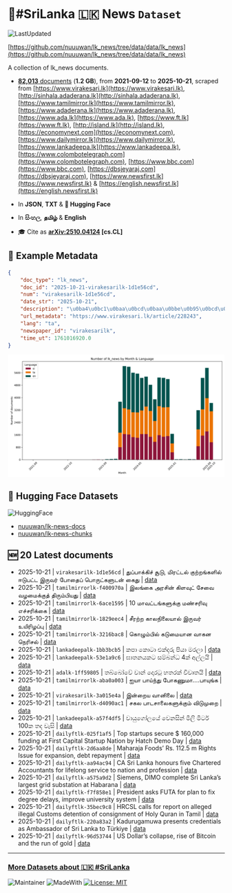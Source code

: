 # 📄#SriLanka 🇱🇰 News `Dataset`

![LastUpdated](https://img.shields.io/badge/last_updated-2025--10--21_09:03:03-green)

[https://github.com/nuuuwan/lk_news/tree/data/data/lk_news](https://github.com/nuuuwan/lk_news/tree/data/data/lk_news)

A collection of lk_news documents.

- [**82,013** documents](https://github.com/nuuuwan/lk_news/tree/data/data/lk_news) (**1.2 GB**), from **2021-09-12** to **2025-10-21**, scraped from [https://www.virakesari.lk](https://www.virakesari.lk), [http://sinhala.adaderana.lk](http://sinhala.adaderana.lk), [https://www.tamilmirror.lk](https://www.tamilmirror.lk), [https://www.adaderana.lk](https://www.adaderana.lk), [https://www.ada.lk](https://www.ada.lk), [https://www.ft.lk](https://www.ft.lk), [http://island.lk](http://island.lk), [https://economynext.com](https://economynext.com), [https://www.dailymirror.lk](https://www.dailymirror.lk), [https://www.lankadeepa.lk](https://www.lankadeepa.lk), [https://www.colombotelegraph.com](https://www.colombotelegraph.com), [https://www.bbc.com](https://www.bbc.com), [https://dbsjeyaraj.com](https://dbsjeyaraj.com), [https://www.newsfirst.lk](https://www.newsfirst.lk) & [https://english.newsfirst.lk](https://english.newsfirst.lk)

- In **JSON**, **TXT** & **🤗 Hugging Face**

- In **සිංහල**, **தமிழ்** & **English**

- 🎓 Cite as **[arXiv:2510.04124](https://arxiv.org/abs/2510.04124) [cs.CL]**

## 📝 Example Metadata

```json
{
    "doc_type": "lk_news",
    "doc_id": "2025-10-21-virakesarilk-1d1e56cd",
    "num": "virakesarilk-1d1e56cd",
    "date_str": "2025-10-21",
    "description": "\u0ba4\u0bc1\u0baa\u0bcd\u0baa\u0bbe\u0b95\u0bcd\u0b95\u0bbf\u0b9a\u0bcd \u0b9a\u0bc2\u0b9f\u0bc1, \u0bae\u0bbf\u0bb0\u0b9f\u0bcd\u0b9f\u0bb2\u0bcd \u0b95\u0bc1\u0bb1\u0bcd\u0bb1\u0b99\u0bcd\u0b95\u0bb3\u0bbf\u0bb2\u0bcd \u0b88\u0b9f\u0bc1\u0baa\u0b9f\u0bcd\u0b9f \u0b87\u0bb0\u0bc1\u0bb5\u0bb0\u0bcd \u0baa\u0bcb\u0ba4\u0bc8\u0baa\u0bcd \u0baa\u0bca\u0bb0\u0bc1\u0b9f\u0bcd\u0b95\u0bb3\u0bc1\u0b9f\u0ba9\u0bcd \u0b95\u0bc8\u0ba4\u0bc1",
    "url_metadata": "https://www.virakesari.lk/article/228243",
    "lang": "ta",
    "newspaper_id": "virakesarilk",
    "time_ut": 1761016920.0
}
```

![Chart](https://raw.githubusercontent.com/nuuuwan/lk_news/refs/heads/data/data/lk_news/docs_by_month_and_lang.png)

## 🤗 Hugging Face Datasets

![HuggingFace](https://img.shields.io/badge/-HuggingFace-FDEE21?style=for-the-badge&logo=HuggingFace)

- [nuuuwan/lk-news-docs](https://huggingface.co/datasets/nuuuwan/lk-news-docs)
- [nuuuwan/lk-news-chunks](https://huggingface.co/datasets/nuuuwan/lk-news-chunks)

## 🆕 20 Latest documents

- 2025-10-21 | `virakesarilk-1d1e56cd` | துப்பாக்கிச் சூடு, மிரட்டல் குற்றங்களில் ஈடுபட்ட இருவர் போதைப் பொருட்களுடன் கைது | [data](https://github.com/nuuuwan/lk_news/tree/data/data/lk_news/2020s/2025/2025-10-21-virakesarilk-1d1e56cd)
- 2025-10-21 | `tamilmirrorlk-f400970a` | இலங்கை அரசின் கிளவுட் சேவை வழமைக்குத் திரும்பியது | [data](https://github.com/nuuuwan/lk_news/tree/data/data/lk_news/2020s/2025/2025-10-21-tamilmirrorlk-f400970a)
- 2025-10-21 | `tamilmirrorlk-6ace1595` | 10 மாவட்டங்களுக்கு மண்சரிவு எச்சரிக்கை | [data](https://github.com/nuuuwan/lk_news/tree/data/data/lk_news/2020s/2025/2025-10-21-tamilmirrorlk-6ace1595)
- 2025-10-21 | `tamilmirrorlk-1829eec4` | சீரற்ற காலநிலையால் இருவர் உயிரிழப்பு | [data](https://github.com/nuuuwan/lk_news/tree/data/data/lk_news/2020s/2025/2025-10-21-tamilmirrorlk-1829eec4)
- 2025-10-21 | `tamilmirrorlk-3216bac8` | கொழும்பில் கடுமையான வாகன நெரிசல் | [data](https://github.com/nuuuwan/lk_news/tree/data/data/lk_news/2020s/2025/2025-10-21-tamilmirrorlk-3216bac8)
- 2025-10-21 | `lankadeepalk-1bb3bcb5` | කපා කොටා එක්දරු පියා මරලා | [data](https://github.com/nuuuwan/lk_news/tree/data/data/lk_news/2020s/2025/2025-10-21-lankadeepalk-1bb3bcb5)
- 2025-10-21 | `lankadeepalk-53e1a9c6` | ඝාතනයකට සම්බන්ධ 4ක් අල්ලයි | [data](https://github.com/nuuuwan/lk_news/tree/data/data/lk_news/2020s/2025/2025-10-21-lankadeepalk-53e1a9c6)
- 2025-10-21 | `adalk-1ff59805` | තබ්බෝවේ වාන් දොරටු හතරක් විවෘතයි | [data](https://github.com/nuuuwan/lk_news/tree/data/data/lk_news/2020s/2025/2025-10-21-adalk-1ff59805)
- 2025-10-21 | `tamilmirrorlk-aba0a003` | ஐயா பாய்ந்து போகணுமா....பாயுங்க | [data](https://github.com/nuuuwan/lk_news/tree/data/data/lk_news/2020s/2025/2025-10-21-tamilmirrorlk-aba0a003)
- 2025-10-21 | `virakesarilk-3a015e4a` | இன்றைய வானிலை | [data](https://github.com/nuuuwan/lk_news/tree/data/data/lk_news/2020s/2025/2025-10-21-virakesarilk-3a015e4a)
- 2025-10-21 | `tamilmirrorlk-d4090ac1` | சகல பாடசாலைகளுக்கும் விடுமுறை | [data](https://github.com/nuuuwan/lk_news/tree/data/data/lk_news/2020s/2025/2025-10-21-tamilmirrorlk-d4090ac1)
- 2025-10-21 | `lankadeepalk-a57f4df5` | වායුගෝලයේ වෙනසින් මිලි මිටර් 100ක තද වැසි | [data](https://github.com/nuuuwan/lk_news/tree/data/data/lk_news/2020s/2025/2025-10-21-lankadeepalk-a57f4df5)
- 2025-10-21 | `dailyftlk-025f1af5` | Top startups secure $ 160,000 funding at  First Capital Startup Nation by Hatch Demo Day | [data](https://github.com/nuuuwan/lk_news/tree/data/data/lk_news/2020s/2025/2025-10-21-dailyftlk-025f1af5)
- 2025-10-21 | `dailyftlk-2d6aa8de` | Maharaja Foods’  Rs. 112.5 m Rights Issue for expansion, debt repayment | [data](https://github.com/nuuuwan/lk_news/tree/data/data/lk_news/2020s/2025/2025-10-21-dailyftlk-2d6aa8de)
- 2025-10-21 | `dailyftlk-aa94ac94` | CA Sri Lanka honours five Chartered Accountants for lifelong service  to nation and profession | [data](https://github.com/nuuuwan/lk_news/tree/data/data/lk_news/2020s/2025/2025-10-21-dailyftlk-aa94ac94)
- 2025-10-21 | `dailyftlk-a575a9d2` | Siemens, DIMO complete Sri Lanka’s largest grid substation at Habarana | [data](https://github.com/nuuuwan/lk_news/tree/data/data/lk_news/2020s/2025/2025-10-21-dailyftlk-a575a9d2)
- 2025-10-21 | `dailyftlk-f7f858e1` | President asks FUTA for plan to fix degree delays, improve university system | [data](https://github.com/nuuuwan/lk_news/tree/data/data/lk_news/2020s/2025/2025-10-21-dailyftlk-f7f858e1)
- 2025-10-21 | `dailyftlk-35bec9c8` | HRCSL calls for report on alleged illegal Customs detention of consignment of Holy Quran in Tamil | [data](https://github.com/nuuuwan/lk_news/tree/data/data/lk_news/2020s/2025/2025-10-21-dailyftlk-35bec9c8)
- 2025-10-21 | `dailyftlk-220a83a2` | Kadurugamuwa presents credentials as Ambassador of Sri Lanka to Türkiye | [data](https://github.com/nuuuwan/lk_news/tree/data/data/lk_news/2020s/2025/2025-10-21-dailyftlk-220a83a2)
- 2025-10-21 | `dailyftlk-96d53744` | US Dollar’s collapse, rise of Bitcoin and the run of gold | [data](https://github.com/nuuuwan/lk_news/tree/data/data/lk_news/2020s/2025/2025-10-21-dailyftlk-96d53744)

---

### [More Datasets about 🇱🇰 #SriLanka](https://github.com/nuuuwan/lk_datasets)

![Maintainer](https://img.shields.io/badge/maintainer-nuuuwan-red)
![MadeWith](https://img.shields.io/badge/made_with-python-blue)
[![License: MIT](https://img.shields.io/badge/License-MIT-yellow.svg)](https://opensource.org/licenses/MIT)
